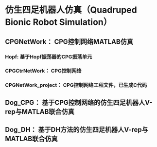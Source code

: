 # 仿生四足机器人仿真（Quadruped Bionic Robot Simulation）
## CPGNetWork： CPG控制网络MATLAB仿真
### Hopf: 基于Hopf振荡器的CPG振荡单元
### CPGCtrNetWork： CPG控制网络
### CPGNetWork_project： CPG控制网络工程文件，已生成C代码
## Dog_CPG： 基于CPG控制网络的仿生四足机器人V-rep与MATLAB联合仿真
## Dog_DH： 基于DH方法的仿生四足机器人V-rep与MATLAB联合仿真